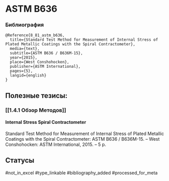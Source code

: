 # ASTM B636

### Библиография
```
@Reference{8_81_astm_b636,
  title={Standard Test Method for Measurement of Internal Stress of Plated Metallic Coatings with the Spiral Contractometer},
  media={text},
  subtitle={ASTM B636 / B636M-15},
  year={2015},
  place={West Conshohocken},
  publisher={ASTM International},
  pages={5},
  langid={english}
}
```

## Полезные тезисы:
### [[1.4.1 Обзор Методов]]
#### Internal Stress Spiral Contractometer
Standard Test Method for Measurement of Internal Stress of Plated Metallic Coatings with the Spiral Contractometer: ASTM B636 / B636M-15. – West Conshohocken: ASTM International, 2015. – 5 p.

## Статусы
#not_in_excel 
#type_linkable 
#bibliography_added
#processed_for_meta
